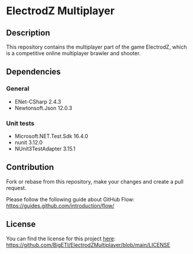 # ElectrodZ Multiplayer

## Description

This repository contains the multiplayer part of the game ElectrodZ, which is a competitive online multiplayer brawler and shooter.

## Dependencies

### General

- ENet-CSharp 2.4.3
- Newtonsoft.Json 12.0.3

### Unit tests

- Microsoft.NET.Test.Sdk 16.4.0
- nunit 3.12.0
- NUnit3TestAdapter 3.15.1

## Contribution

Fork or rebase from this repository, make your changes and create a pull request.

Please follow the following guide about GitHub Flow: https://guides.github.com/introduction/flow/

## License

You can find the license for this project [here](https://github.com/BigETI/ElectrodZMultiplayer/blob/main/LICENSE): https://github.com/BigETI/ElectrodZMultiplayer/blob/main/LICENSE
